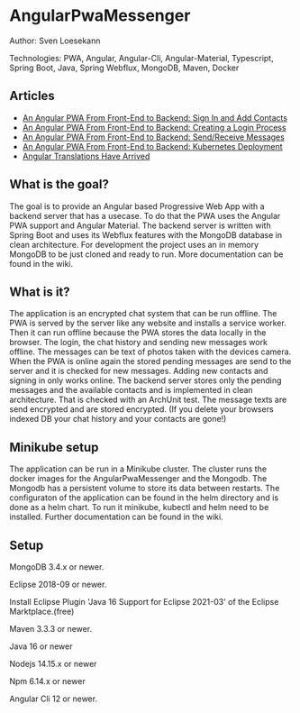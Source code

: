 # AngularPwaMessenger

Author: Sven Loesekann

Technologies: PWA, Angular, Angular-Cli, Angular-Material, Typescript, Spring Boot, Java, Spring Webflux, MongoDB, Maven, Docker

## Articles
* [An Angular PWA From Front-End to Backend: Sign In and Add Contacts](https://angular2guy.wordpress.com/2021/07/31/an-angular-pwa-from-front-end-to-backend-sign-in-and-add-contacts/)
* [An Angular PWA From Front-End to Backend: Creating a Login Process](https://angular2guy.wordpress.com/2021/07/31/an-angular-pwa-from-front-end-to-backend-creating-a-login-process/)
* [An Angular PWA From Front-End to Backend: Send/Receive Messages](https://angular2guy.wordpress.com/2021/07/31/an-angular-pwa-from-front-end-to-backend-send-receive-messages/)
* [An Angular PWA From Front-End to Backend: Kubernetes Deployment](https://angular2guy.wordpress.com/2021/07/31/an-angular-pwa-from-front-end-to-backend-kubernetes-deployment/)
* [Angular Translations Have Arrived](https://angular2guy.wordpress.com/2021/07/31/angular-translations-have-arrived/)

## What is the goal?

The goal is to provide an Angular based Progressive Web App with a backend server that has a usecase. To do that the PWA uses the Angular PWA support and Angular Material. The backend server is written with Spring Boot and uses its Webflux features with the MongoDB database in clean architecture. For development the project uses an in memory MongoDB to be just cloned and ready to run. More documentation can be found in the wiki.

## What is it?

The application is an encrypted chat system that can be run offline. The PWA is served by the server like any website and installs a service worker. Then it can run offline because the PWA stores the data locally in the browser. The login, the chat history and sending new messages work offline. The messages can be text of photos taken with the devices camera. When the PWA is online again the stored pending messages are send to the server and it is checked for new messages. Adding new contacts and signing in only works online. The backend server stores only the pending messages and the available contacts and is implemented in clean architecture. That is checked with an ArchUnit test. The message texts are send encrypted and are stored encrypted. (If you delete your browsers indexed DB your chat history and your contacts are gone!) 

## Minikube setup

The application can be run in a Minikube cluster. The cluster runs the docker images for the AngularPwaMessenger and the Mongodb. The Mongodb has a persistent volume to store its data between restarts. The configuraton of the application can be found in the helm directory and is done as a helm chart. To run it minikube, kubectl and helm need to be installed. Further documentation can be found in the wiki.

## Setup

MongoDB 3.4.x or newer.

Eclipse 2018-09 or newer.

Install Eclipse Plugin 'Java 16 Support for Eclipse 2021-03' of the Eclipse Marktplace.(free)

Maven 3.3.3 or newer.

Java 16 or newer

Nodejs 14.15.x or newer

Npm 6.14.x or newer

Angular Cli 12 or newer.
